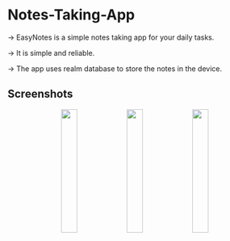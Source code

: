 # Notes-Taking-App

-> EasyNotes is a simple notes taking app for your daily tasks.

-> It is simple and reliable.

-> The app uses realm database to store the notes in the device.

## Screenshots
<p align="center">
<img src="https://user-images.githubusercontent.com/95999134/175101455-2c88b6f7-ea8f-4a36-b430-55e95426c69c.jpg" width="25%">
<img src="https://user-images.githubusercontent.com/95999134/175101633-3fb042de-83fb-4737-b8b6-c0c10f2c415c.jpg" width="25%">
<img src="https://user-images.githubusercontent.com/95999134/175101652-a6c3e100-c525-4a8a-ba91-31d46c190a85.jpg" width="25%">
</p>
